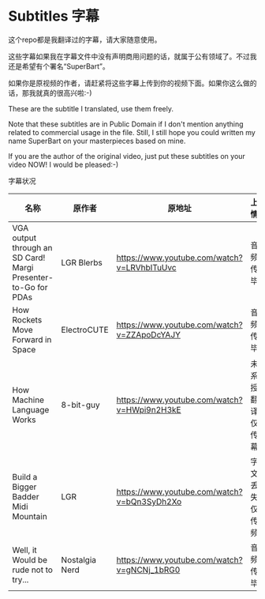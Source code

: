 # Subtitles 字幕
这个repo都是我翻译过的字幕，请大家随意使用。

这些字幕如果我在字幕文件中没有声明商用问题的话，就属于公有领域了。不过我还是希望有个署名“SuperBart”。

如果你是原视频的作者，请赶紧将这些字幕上传到你的视频下面。如果你这么做的话，那我就真的很高兴啦:-)

These are the subtitle I translated, use them freely.

Note that these subtitles are in Public Domain if I don't mention anything related to commercial usage in the file. Still, I still hope you could written my name SuperBart on your masterpieces based on mine.

If you are the author of the original video, just put these subtitles on your video NOW! I would be pleased:-)

字幕状况

|名称|原作者|原地址|上传情况|
|---|---|---|---|
|VGA output through an SD Card! Margi Presenter-to-Go for PDAs|LGR Blerbs| https://www.youtube.com/watch?v=LRVhbITuUvc |音视频上传完毕|
|How Rockets Move Forward in Space|ElectroCUTE| https://www.youtube.com/watch?v=ZZApoDcYAJY |音视频上传完毕|
|How Machine Language Works|8-bit-guy| https://www.youtube.com/watch?v=HWpi9n2H3kE |未联系到授权翻译，仅上传字幕|
|Build a Bigger Badder Midi Mountain|LGR| https://www.youtube.com/watch?v=bQn3SyDh2Xo |字幕文件丢失，仅上传视频|
|Well, it Would be rude not to try... |Nostalgia Nerd| https://www.youtube.com/watch?v=gNCNj_1bRG0 |音视频上传完毕|
